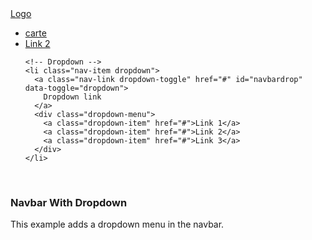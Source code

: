 <html lang="en">
<head>
  <title>Bootstrap Example</title>
  <meta charset="utf-8">
  <meta name="viewport" content="width=device-width, initial-scale=1">
  <link rel="stylesheet" href="https://maxcdn.bootstrapcdn.com/bootstrap/4.4.1/css/bootstrap.min.css">
  <script src="https://ajax.googleapis.com/ajax/libs/jquery/3.4.1/jquery.min.js"></script>
  <script src="https://cdnjs.cloudflare.com/ajax/libs/popper.js/1.16.0/umd/popper.min.js"></script>
  <script src="https://maxcdn.bootstrapcdn.com/bootstrap/4.4.1/js/bootstrap.min.js"></script>
</head>
<body>

<nav class="navbar navbar-expand-sm bg-dark navbar-dark">
  <!-- Brand -->
  <a class="navbar-brand" href="#">Logo</a>

  <!-- Links -->
  <ul class="navbar-nav">
    <li class="nav-item">
      <a class="nav-link" href="ced.html">carte</a>
    </li>
    <li class="nav-item">
      <a class="nav-link" href="#">Link 2</a>
    </li>

    <!-- Dropdown -->
    <li class="nav-item dropdown">
      <a class="nav-link dropdown-toggle" href="#" id="navbardrop" data-toggle="dropdown">
        Dropdown link
      </a>
      <div class="dropdown-menu">
        <a class="dropdown-item" href="#">Link 1</a>
        <a class="dropdown-item" href="#">Link 2</a>
        <a class="dropdown-item" href="#">Link 3</a>
      </div>
    </li>
  </ul>
</nav>
<br>
  
<div class="container">
  <h3>Navbar With Dropdown</h3>
  <p>This example adds a dropdown menu in the navbar.</p>
</div>

</body>
</html>
